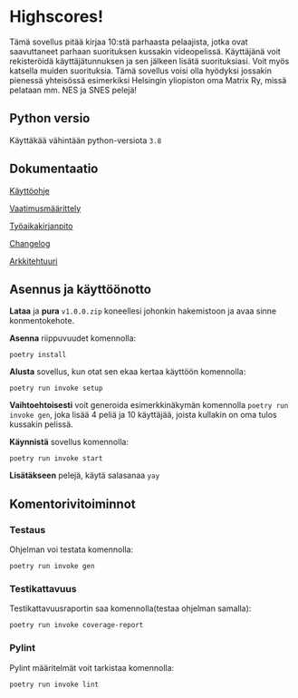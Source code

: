# Highscores!
Tämä sovellus pitää kirjaa 10:stä parhaasta pelaajista, jotka ovat saavuttaneet parhaan suorituksen kussakin videopelissä. Käyttäjänä voit rekisteröidä käyttäjätunnuksen ja sen jälkeen lisätä suorituksiasi. Voit myös katsella muiden suorituksia. Tämä sovellus voisi olla hyödyksi jossakin pienessä yhteisössä esimerkiksi Helsingin yliopiston oma Matrix Ry, missä pelataan mm. NES ja SNES pelejä!


## Python versio
Käyttäkää vähintään python-versiota ```3.8```


## Dokumentaatio

[Käyttöohje](https://github.com/CrackPapaXtreme/ot-harjoitustyo/blob/master/dokumentaatio/kayttoohje.md)

[Vaatimusmäärittely](https://github.com/CrackPapaXtreme/ot-harjoitustyo/blob/master/dokumentaatio/vaatimusmaarittely.md)

[Työaikakirjanpito](https://github.com/CrackPapaXtreme/ot-harjoitustyo/blob/master/dokumentaatio/tyoaikakirjanpito.md)

[Changelog](https://github.com/CrackPapaXtreme/ot-harjoitustyo/blob/master/dokumentaatio/changelog.md)

[Arkkitehtuuri](https://github.com/CrackPapaXtreme/ot-harjoitustyo/blob/master/dokumentaatio/arkkitehtuuri.md)


## Asennus ja käyttöönotto

__Lataa__ ja __pura__ ```v1.0.0.zip``` koneellesi johonkin hakemistoon ja avaa sinne konmentokehote.

__Asenna__ riippuvuudet komennolla:
```
poetry install
```

__Alusta__ sovellus, kun otat sen ekaa kertaa käyttöön komennolla:
```
poetry run invoke setup
```

__Vaihtoehtoisesti__ voit generoida esimerkkinäkymän komennolla ```poetry run invoke gen```, joka lisää 4 peliä ja 10 käyttäjää, joista kullakin on oma tulos kussakin pelissä.

__Käynnistä__ sovellus komennolla:
```
poetry run invoke start
```
__Lisätäkseen__ pelejä, käytä salasanaa `yay`


## Komentorivitoiminnot

### Testaus
Ohjelman voi testata komennolla:
```
poetry run invoke gen
```
### Testikattavuus
Testikattavuusraportin saa komennolla(testaa ohjelman samalla):
```
poetry run invoke coverage-report
```

### Pylint
Pylint määritelmät voit tarkistaa komennolla:
```
poetry run invoke lint
```
